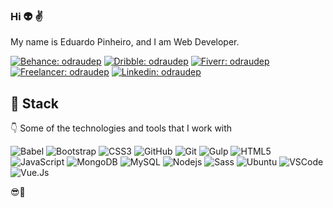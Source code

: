 ### Hi 👽 ✌️

My name is Eduardo Pinheiro, and I am Web Developer. 

[![Behance: odraudep](https://img.shields.io/badge/-Behance-1769FF?style=flat-square&logo=Behance&logoColor=white&link=https://www.behance.net/odraudep)](https://www.behance.net/odraudep)
[![Dribble: odraudep](https://img.shields.io/badge/-Dribbble-EA4C89?style=flat-square&logo=Dribbble&logoColor=white&link=https://dribbble.com/odraudep)](https://dribbble.com/odraudep)
[![Fiverr: odraudep](https://img.shields.io/badge/-Fiverr-1DBF73?style=flat-square&logo=Fiverr&logoColor=white&link=https://www.fiverr.com/odraudep)](https://www.fiverr.com/odraudep)
[![Freelancer: odraudep](https://img.shields.io/badge/-Freelancer-29B2FE?style=flat-square&logo=Freelancer&logoColor=white&link=https://www.freelancer.com/u/odraudep)](https://www.freelancer.com/u/odraudep)
[![Linkedin: odraudep](https://img.shields.io/badge/-Linkedin-0077B5?style=flat-square&logo=Linkedin&logoColor=white&link=https://www.linkedin.com/in/loiane/)](https://www.linkedin.com/in/odraudep/)

## 📣 Stack

👇 Some of the technologies and tools that I work with

![Babel](https://img.shields.io/badge/-Babel-F9DC3E?style=flat-square&logo=Babel&logoColor=black)
![Bootstrap](https://img.shields.io/badge/-Bootstrap-7952B3?style=flat-square&logo=Bootstrap&logoColor=white)
![CSS3](https://img.shields.io/badge/-CSS3-1572B6?style=flat-square&logo=css3)
![GitHub](https://img.shields.io/badge/-GitHub-181717?style=flat-square&logo=GitHub&logoColor=white)
![Git](https://img.shields.io/badge/-Git-F05032?style=flat-square&logo=Git&logoColor=white)
![Gulp](https://img.shields.io/badge/-gulp-CF4647?style=flat-square&logo=gulp&logoColor=white)
![HTML5](https://img.shields.io/badge/-HTML5-E34F26?style=flat-square&logo=html5&logoColor=white)
![JavaScript](https://img.shields.io/badge/-JavaScript-black?style=flat-square&logo=javascript)
![MongoDB](https://img.shields.io/badge/-MongoDB-black?style=flat-square&logo=mongodb)
![MySQL](https://img.shields.io/badge/-MySQL-4479A1?style=flat-square&logo=mysql&logoColor=white)
![Nodejs](https://img.shields.io/badge/-Nodejs-339933?style=flat-square&logo=Node.js&logoColor=white)
![Sass](https://img.shields.io/badge/-Sass-CC6699?style=flat-square&logo=Sass&logoColor=white)
![Ubuntu](https://img.shields.io/badge/-Ubuntu-E95420?style=flat-square&logo=Ubuntu&logoColor=white)
![VSCode](https://img.shields.io/badge/-VSCode-007ACC?style=flat-square&logo=visual-studio-code&logoColor=white)
![Vue.Js](https://img.shields.io/badge/-Vue.Js-4FC08D?style=flat-square&logo=Vue.Js&logoColor=white)

 😎👊
